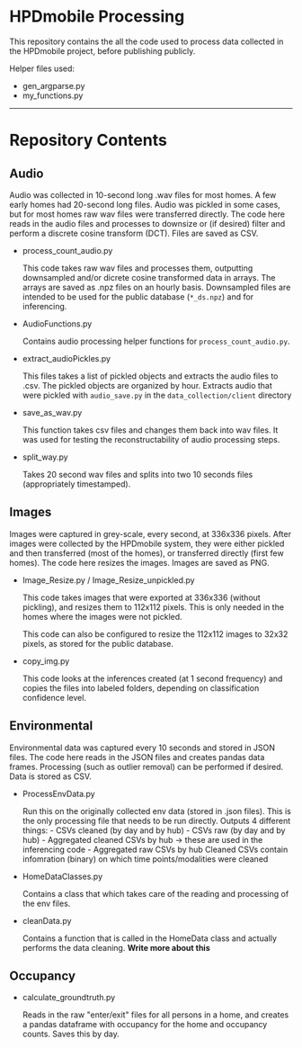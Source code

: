 # HPDmobile Processing

This repository contains the all the code used to process data collected in the HPDmobile project, before publishing publicly. 

Helper files used: 
- gen_argparse.py
- my_functions.py

---
# Repository Contents

## Audio 
Audio was collected in 10-second long .wav files for most homes. A few early homes had 20-second long files. Audio was pickled in some cases, but for most homes raw wav files were transferred directly. The code here reads in the audio files and processes to downsize or (if desired) filter and perform a discrete cosine transform (DCT). Files are saved as CSV.

- process_count_audio.py

    This code takes raw wav files and processes them, outputting downsampled and/or dicrete cosine transformed data in arrays. The arrays are saved as .npz files on an hourly basis. Downsampled files are intended to be used for the public database (`*_ds.npz`) and for inferencing. 

- AudioFunctions.py

    Contains audio processing helper functions for `process_count_audio.py`.

- extract_audioPickles.py

    This files takes a list of pickled objects and extracts the audio files to .csv.
    The pickled objects are organized by hour. Extracts audio that were pickled with `audio_save.py`
    in the `data_collection/client` directory

- save_as_wav.py

    This function takes csv files and changes them back into wav files.
    It was used for testing the reconstructability of audio processing steps.

- split_way.py

    Takes 20 second wav files and splits into two 10 seconds files (appropriately timestamped).


## Images
Images were captured in grey-scale, every second, at 336x336 pixels. After images were collected by the HPDmobile system, they were either pickled and then transferred (most of the homes), or transferred directly (first few homes). The code here resizes the images. Images are saved as PNG. 

- Image_Resize.py / Image_Resize_unpickled.py

    This code takes images that were exported at 336x336 (without pickling), and resizes them to 112x112 pixels. This is only needed in the homes where the images were not pickled. 

    This code can also be configured to resize the 112x112 images to 32x32 pixels, as stored for the public database. 

- copy_img.py

    This code looks at the inferences created (at 1 second frequency) and copies the files into labeled folders, depending on classification confidence level.


## Environmental
Environmental data was captured every 10 seconds and stored in JSON files. The code here reads in the JSON files and creates pandas data frames. Processing (such as outlier removal) can be performed if desired. Data is stored as CSV. 


- ProcessEnvData.py
    
    Run this on the originally collected env data (stored in .json files). This is the only processing file that needs to be run directly.  Outputs 4 different things:
        - CSVs cleaned (by day and by hub)
        - CSVs raw (by day and by hub)
        - Aggregated cleaned CSVs by hub -> these are used in the inferencing code
        - Aggregated raw CSVs by hub
    Cleaned CSVs contain infomration (binary) on which time points/modalities were cleaned

- HomeDataClasses.py

    Contains a class that which takes care of the reading and processing of the env files.

- cleanData.py

    Contains a function that is called in the HomeData class and actually performs the data cleaning. **Write more about this**


## Occupancy

- calculate_groundtruth.py 

    Reads in the raw "enter/exit" files for all persons in a home, and creates a pandas dataframe with occupancy for the home and occupancy counts. Saves this by day. 


